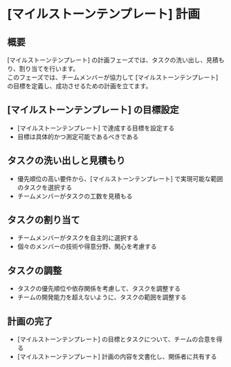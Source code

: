 # [マイルストーンテンプレート] 計画

## 概要

[マイルストーンテンプレート] の計画フェーズでは、タスクの洗い出し、見積もり、割り当てを行います。  
このフェーズでは、チームメンバーが協力して [マイルストーンテンプレート] の目標を定義し、成功させるための計画を立てます。

## [マイルストーンテンプレート] の目標設定

- [マイルストーンテンプレート] で達成する目標を設定する
- 目標は具体的かつ測定可能であるべきである

## タスクの洗い出しと見積もり

- 優先順位の高い要件から、[マイルストーンテンプレート] で実現可能な範囲のタスクを選択する
- チームメンバーがタスクの工数を見積もる

## タスクの割り当て

- チームメンバーがタスクを自主的に選択する
- 個々のメンバーの技術や得意分野、関心を考慮する

## タスクの調整

- タスクの優先順位や依存関係を考慮して、タスクを調整する
- チームの開発能力を超えないように、タスクの範囲を調整する

## 計画の完了

- [マイルストーンテンプレート] の目標とタスクについて、チームの合意を得る
- [マイルストーンテンプレート] 計画の内容を文書化し、関係者に共有する

